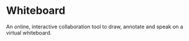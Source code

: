 # Whiteboard
An online, interactive collaboration tool to draw, annotate and speak on a virtual whiteboard.
